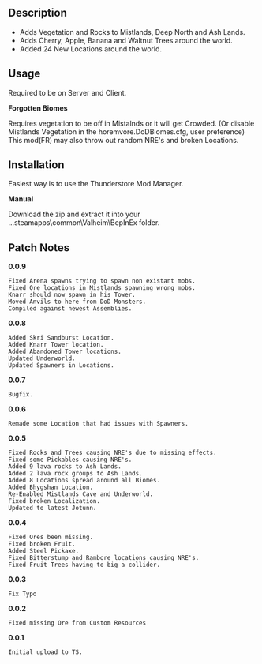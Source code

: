 ﻿
## Description

- Adds Vegetation and Rocks to Mistlands, Deep North and Ash Lands. 
- Adds Cherry, Apple, Banana and Waltnut Trees around the world. 
- Added 24 New Locations around the world.


## Usage

Required to be on Server and Client.

**Forgotten Biomes**

Requires vegetation to be off in Mistalnds or it will get Crowded. (Or disable Mistlands Vegetation in the horemvore.DoDBiomes.cfg, user preference)
This mod(FR) may also throw out random NRE's and broken Locations.

## Installation

Easiest way is to use the Thunderstore Mod Manager.

**Manual**

Download the zip and extract it into your ...steamapps\common\Valheim\BepInEx folder.


## Patch Notes

**0.0.9**

	Fixed Arena spawns trying to spawn non existant mobs.
	Fixed Ore locations in Mistlands spawning wrong mobs.
	Knarr should now spawn in his Tower.
	Moved Anvils to here from DoD Monsters.
	Compiled against newest Assemblies.
	
**0.0.8**

	Added Skri Sandburst Location.
	Added Knarr Tower location.
	Added Abandoned Tower locations.
	Updated Underworld.
	Updated Spawners in Locations.

**0.0.7**

	Bugfix.
	
**0.0.6**
	
	Remade some Location that had issues with Spawners.
	
**0.0.5**

	Fixed Rocks and Trees causing NRE's due to missing effects.
	Fixed some Pickables causing NRE's.
	Added 9 lava rocks to Ash Lands.
	Added 2 lava rock groups to Ash Lands.
	Added 8 Locations spread around all Biomes.
	Added Bhygshan Location.	
	Re-Enabled Mistlands Cave and Underworld.
	Fixed broken Localization.
	Updated to latest Jotunn.
	
**0.0.4**

	Fixed Ores been missing.
	Fixed broken Fruit.
	Added Steel Pickaxe.
	Fixed Bitterstump and Rambore locations causing NRE's.
	Fixed Fruit Trees having to big a collider.

**0.0.3**

	Fix Typo

**0.0.2**

	Fixed missing Ore from Custom Resources

**0.0.1**

	Initial upload to TS.